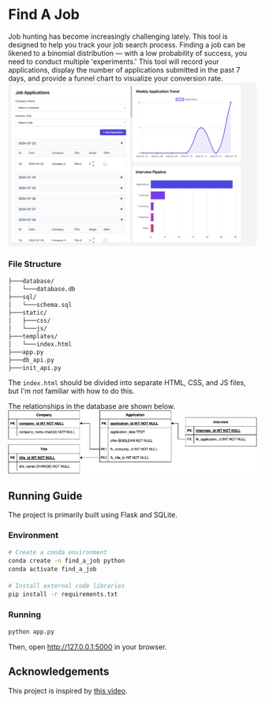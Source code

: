 # Find A Job

Job hunting has become increasingly challenging lately. This tool is designed to help you track your job search process. Finding a job can be likened to a binomial distribution — with a low probability of success, you need to conduct multiple 'experiments.' This tool will record your applications, display the number of applications submitted in the past 7 days, and provide a funnel chart to visualize your conversion rate.
![](plots/demo.png)

### File Structure

```
├───database/
│   └───database.db
├───sql/
│   └───schema.sql
├───static/
│   ├───css/
│   └───js/
├───templates/
│   └───index.html
├───app.py
├───db_api.py
├───init_api.py
```

The `index.html` should be divided into separate HTML, CSS, and JS files, but I'm not familiar with how to do this.

The relationships in the database are shown below.
![](plots/relationship.png)


## Running Guide

The project is primarily built using Flask and SQLite.

### Environment 

```bash
# Create a conda environment 
conda create -n find_a_job python
conda activate find_a_job

# Install external code libraries
pip install -r requirements.txt
```

### Running

```bash
python app.py
```

Then, open http://127.0.0.1:5000 in your browser.

## Acknowledgements

This project is inspired by [this video](https://youtu.be/Koh5WpuX8VA?si=NIzwT55FKwwUimPV).